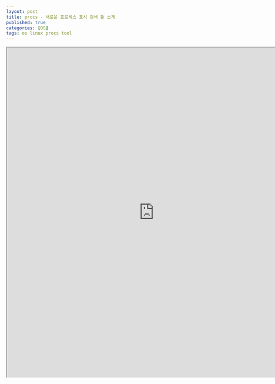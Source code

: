 ```yaml
---
layout: post
title: procs - 새로운 프로세스 표시 검색 툴 소개
published: true
categories: [OS]
tags: os linux procs tool
---
```

<iframe width="800" height="900" src="https://docs.google.com/document/d/e/2PACX-1vTYCxRz6odu4eYeMTVkYMLU-L49GdJ7x16nLtk6RXYoxx_8CGhMQ-jKSG3JmxwiIsHagCux0tI4Qghb/pub?embedded=true"></iframe>  
    
